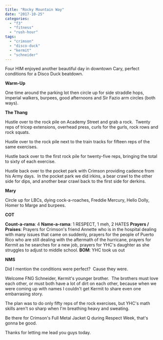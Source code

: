 ```yaml
---
title: "Rocky Mountain Way"
date: "2017-10-25"
categories: 
  - "f3"
  - "fitness"
  - "rush-hour"
tags: 
  - "crimson"
  - "disco-duck"
  - "kermit"
  - "schneider"
---
```


Four HIM enjoyed another beautiful day in downtown Cary, perfect conditions for a Disco Duck beatdown.

**Warm-Up**

One time around the parking lot then circle up for side straddle hops, imperial walkers, burpees, good afternoons and Sir Fazio arm circles (both ways).

**The Thang**

Hustle over to the rock pile on Academy Street and grab a rock.  Twenty reps of tricep extensions, overhead press, curls for the gurls, rock rows and rock squats.

Hustle over to the rock pile next to the train tracks for fifteen reps of the same exercises.

Hustle back over to the first rock pile for twenty-five reps, bringing the total to sixty of each exercise.

Hustle back over to the pocket park with Crimson providing cadence from his Army days.  In the pocket park we did irkins, a bear crawl to the other side for dips, and another bear crawl back to the first side for derkins.

**Mary**

Circle up for LBCs, dying cock-a-roaches, Freddie Mercury, Hello Dolly, Homer to Marge and burpees.

**COT**

**Count-a-rama**: 4 **Name-a-rama**: 1 RESPECT, 1 meh, 2 HATES **Prayers / Praises**: Prayers for Crimson's friend Annette who is in the hospital dealing with many issues that came on suddenly, prayers for the people of Puerto Rico who are still dealing with the aftermath of the hurricane, prayers for Kermit as he searches for a new job, prayers for YHC's daughter as she struggles to adjust to middle school. **BOM**: YHC took us out

**NMS**

Did I mention the conditions were perfect?  Cause they were.

Welcome FNG Schneider, Kermit's younger brother.  The brothers must love each other, or must both have a lot of dirt on each other, because when we were coming up with names I couldn't get Kermit to share even one embarrasing story.

The plan was to do only fifty reps of the rock exercises, but YHC's math skills aren't so sharp when I'm breathing heavy and sweating.

Be there for Crimson's Full Metal Jacket Q during Respect Week, that's gonna be good.

Thanks for letting me lead you guys today.
